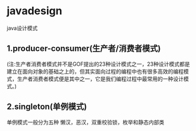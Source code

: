 # javadesign
java设计模式

## 1.producer-consumer(生产者/消费者模式)
(注:生产者消费者模式并不是GOF提出的23种设计模式之一，23种设计模式都是建立在面向对象的基础之上的，但其实面向过程的编程中也有很多高效的编程模式，生产者消费者模式便是其中之一，它是我们编程过程中最常用的一种设计模式。)

## 2.singleton(单例模式)
单例模式一般分为五种 懒汉，恶汉，双重校验锁，枚举和静态内部类